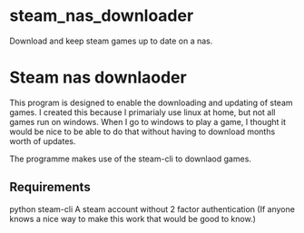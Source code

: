 # steam_nas_downloader
Download and keep steam games up to date on a nas.


Steam nas downlaoder
====================

This program is designed to enable the downloading and updating of steam games. I created this because I primarialy use linux at home, but not all games run on windows. When I go to windows to play a game, I thought it would be nice to be able to do that without having to download months worth of updates.

The programme makes use of the steam-cli to downlaod games.


Requirements
------------

python
steam-cli
A steam account without 2 factor authentication (If anyone knows a nice way to make this work that would be good to know.)





